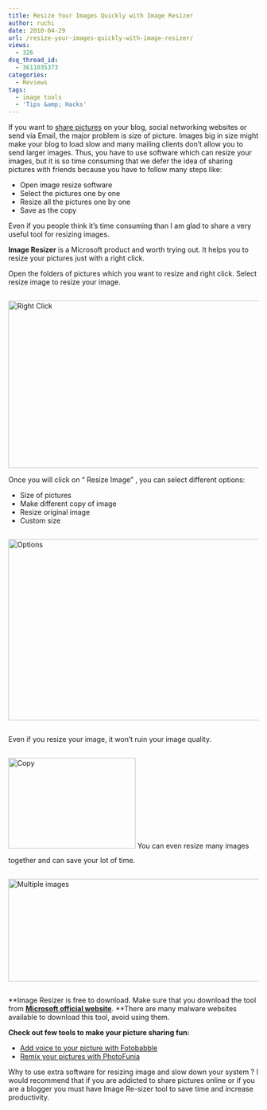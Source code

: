 ```yaml
---
title: Resize Your Images Quickly with Image Resizer
author: ruchi
date: 2010-04-29
url: /resize-your-images-quickly-with-image-resizer/
views:
  - 326
dsq_thread_id:
  - 3611035373
categories:
  - Reviews
tags:
  - image tools
  - 'Tips &amp; Hacks'
---
```

If you want to [share pictures][1] on your blog, social networking websites or send via Email, the major problem is size of picture. Images big in size might make your blog to load slow and many mailing clients don’t allow you to send larger images. Thus, you have to use software which can resize your images, but it is so time consuming that we defer the idea of sharing pictures with friends because you have to follow many steps like:

  * Open image resize software
  * Select the pictures one by one
  * Resize all the pictures one by one
  * Save as the copy

Even if you people think it’s time consuming than I am glad to share a very useful tool for resizing images.

**Image Resizer** is a Microsoft product and worth trying out. It helps you to resize your pictures just with a right click.

Open the folders of pictures which you want to resize and right click. Select resize image to resize your image.

<img class="wp-image-50244" style="float: none;margin: 15px auto;border: 0px" src="http://cdn.devilsworkshop.org/files/2010/04/RightClick.jpg" border="0" alt="Right Click" width="506" height="336" /> Once you will click on “ Resize Image” , you can select different options:

  * Size of pictures
  * Make different copy of image
  * Resize original image
  * Custom size

<img style="float: none;margin: 15px auto;border: 0px" src="http://cdn.devilsworkshop.org/files/2010/04/Options.jpg" border="0" alt="Options" width="506" height="364" />

Even if you resize your image, it won’t ruin your image quality.

<img style="float: none;margin: 15px auto;border: 0px" src="http://cdn.devilsworkshop.org/files/2010/04/Copy.jpg" border="0" alt="Copy" width="256" height="182" /> You can even resize many images together and can save your lot of time.

<img style="float: none;margin: 15px auto;border: 0px" src="http://cdn.devilsworkshop.org/files/2010/04/Multipleimages.jpg" border="0" alt="Multiple images" width="574" height="206" />

**Image Resizer is free to download. Make sure that you download the tool from **<a href="http://www.microsoft.com/windowsxp/downloads/powertoys/xppowertoys.mspx" onclick="_gaq.push(['_trackEvent', 'outbound-article', 'http://www.microsoft.com/windowsxp/downloads/powertoys/xppowertoys.mspx', 'Microsoft official website']);" target="_blank"><strong>Microsoft official website</strong></a>**. **There are many malware websites available to download this tool, avoid using them.

**Check out few tools to make your picture sharing fun:**

  * [Add voice to your picture with Fotobabble][2]
  * [Remix your pictures with PhotoFunia][3]

Why to use extra software for resizing image and slow down your system ? I would recommend that if you are addicted to share pictures online or if you are a blogger you must have Image Re-sizer tool to save time and increase productivity.

 [1]: http://devilsworkshop.org/susie-a-private-secure-and-an-efficient-way-to-share-photos-online/
 [2]: http://devilsworkshop.org/get-your-pictures-talking-with-fotobabble/
 [3]: http://devilsworkshop.org/remix-your-photos-using-photofunia/
